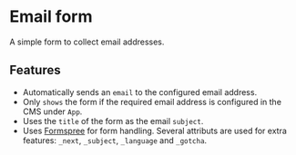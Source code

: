# Email form

A simple form to collect email addresses.

## Features

- Automatically sends an `email` to the configured email address.
- Only `shows` the form if the required email address is configured in the CMS under `App`.
- Uses the `title` of the form as the email `subject`.
- Uses [Formspree](https://formspree.io/) for form handling. Several attributs are used for extra features: `_next`, `_subject`, `_language` and `_gotcha`.
